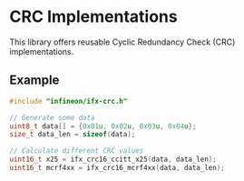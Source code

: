 # CRC Implementations
This library offers reusable Cyclic Redundancy Check (CRC) implementations.

## Example

```c
#include "infineon/ifx-crc.h"

// Generate some data
uint8_t data[] = {0x01u, 0x02u, 0x03u, 0x04u};
size_t data_len = sizeof(data);

// Calculate different CRC values
uint16_t x25 = ifx_crc16_ccitt_x25(data, data_len);
uint16_t mcrf4xx = ifx_crc16_mcrf4xx(data, data_len);
```
